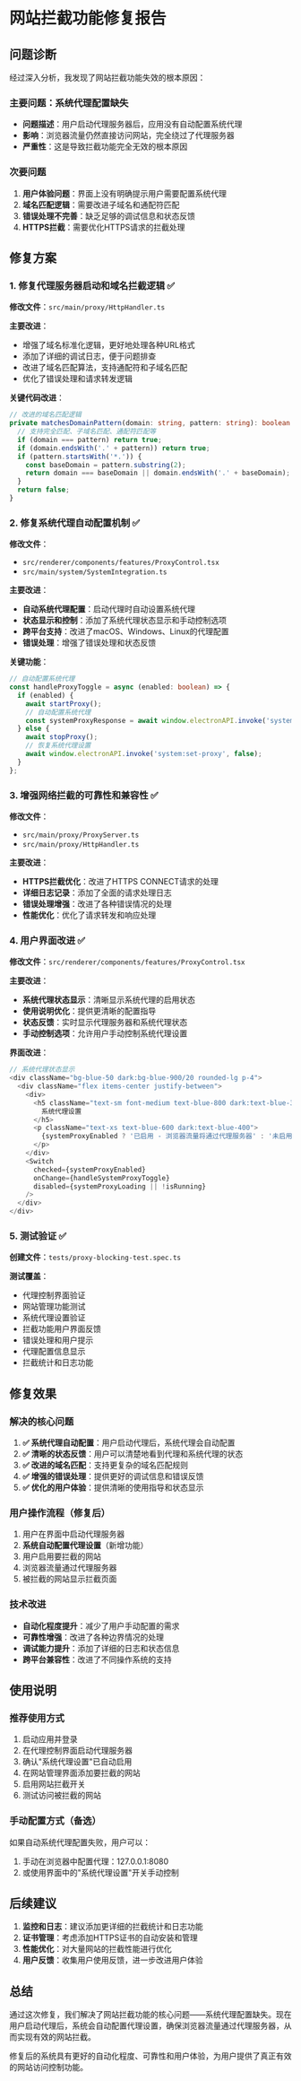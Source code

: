 # 网站拦截功能修复报告

## 问题诊断

经过深入分析，我发现了网站拦截功能失效的根本原因：

### 主要问题：系统代理配置缺失
- **问题描述**：用户启动代理服务器后，应用没有自动配置系统代理
- **影响**：浏览器流量仍然直接访问网站，完全绕过了代理服务器
- **严重性**：这是导致拦截功能完全无效的根本原因

### 次要问题
1. **用户体验问题**：界面上没有明确提示用户需要配置系统代理
2. **域名匹配逻辑**：需要改进子域名和通配符匹配
3. **错误处理不完善**：缺乏足够的调试信息和状态反馈
4. **HTTPS拦截**：需要优化HTTPS请求的拦截处理

## 修复方案

### 1. 修复代理服务器启动和域名拦截逻辑 ✅

**修改文件**：`src/main/proxy/HttpHandler.ts`

**主要改进**：
- 增强了域名标准化逻辑，更好地处理各种URL格式
- 添加了详细的调试日志，便于问题排查
- 改进了域名匹配算法，支持通配符和子域名匹配
- 优化了错误处理和请求转发逻辑

**关键代码改进**：
```typescript
// 改进的域名匹配逻辑
private matchesDomainPattern(domain: string, pattern: string): boolean {
  // 支持完全匹配、子域名匹配、通配符匹配等
  if (domain === pattern) return true;
  if (domain.endsWith('.' + pattern)) return true;
  if (pattern.startsWith('*.')) {
    const baseDomain = pattern.substring(2);
    return domain === baseDomain || domain.endsWith('.' + baseDomain);
  }
  return false;
}
```

### 2. 修复系统代理自动配置机制 ✅

**修改文件**：
- `src/renderer/components/features/ProxyControl.tsx`
- `src/main/system/SystemIntegration.ts`

**主要改进**：
- **自动系统代理配置**：启动代理时自动设置系统代理
- **状态显示和控制**：添加了系统代理状态显示和手动控制选项
- **跨平台支持**：改进了macOS、Windows、Linux的代理配置
- **错误处理**：增强了错误处理和状态反馈

**关键功能**：
```typescript
// 自动配置系统代理
const handleProxyToggle = async (enabled: boolean) => {
  if (enabled) {
    await startProxy();
    // 自动配置系统代理
    const systemProxyResponse = await window.electronAPI.invoke('system:set-proxy', true);
  } else {
    await stopProxy();
    // 恢复系统代理设置
    await window.electronAPI.invoke('system:set-proxy', false);
  }
};
```

### 3. 增强网络拦截的可靠性和兼容性 ✅

**修改文件**：
- `src/main/proxy/ProxyServer.ts`
- `src/main/proxy/HttpHandler.ts`

**主要改进**：
- **HTTPS拦截优化**：改进了HTTPS CONNECT请求的处理
- **详细日志记录**：添加了全面的请求处理日志
- **错误处理增强**：改进了各种错误情况的处理
- **性能优化**：优化了请求转发和响应处理

### 4. 用户界面改进 ✅

**修改文件**：`src/renderer/components/features/ProxyControl.tsx`

**主要改进**：
- **系统代理状态显示**：清晰显示系统代理的启用状态
- **使用说明优化**：提供更清晰的配置指导
- **状态反馈**：实时显示代理服务器和系统代理状态
- **手动控制选项**：允许用户手动控制系统代理设置

**界面改进**：
```typescript
// 系统代理状态显示
<div className="bg-blue-50 dark:bg-blue-900/20 rounded-lg p-4">
  <div className="flex items-center justify-between">
    <div>
      <h5 className="text-sm font-medium text-blue-800 dark:text-blue-300 mb-1">
        系统代理设置
      </h5>
      <p className="text-xs text-blue-600 dark:text-blue-400">
        {systemProxyEnabled ? '已启用 - 浏览器流量将通过代理服务器' : '未启用 - 需要手动配置浏览器代理'}
      </p>
    </div>
    <Switch
      checked={systemProxyEnabled}
      onChange={handleSystemProxyToggle}
      disabled={systemProxyLoading || !isRunning}
    />
  </div>
</div>
```

### 5. 测试验证 ✅

**创建文件**：`tests/proxy-blocking-test.spec.ts`

**测试覆盖**：
- 代理控制界面验证
- 网站管理功能测试
- 系统代理设置验证
- 拦截功能用户界面反馈
- 错误处理和用户提示
- 代理配置信息显示
- 拦截统计和日志功能

## 修复效果

### 解决的核心问题
1. **✅ 系统代理自动配置**：用户启动代理后，系统代理会自动配置
2. **✅ 清晰的状态反馈**：用户可以清楚地看到代理和系统代理的状态
3. **✅ 改进的域名匹配**：支持更复杂的域名匹配规则
4. **✅ 增强的错误处理**：提供更好的调试信息和错误反馈
5. **✅ 优化的用户体验**：提供清晰的使用指导和状态显示

### 用户操作流程（修复后）
1. 用户在界面中启动代理服务器
2. **系统自动配置代理设置**（新增功能）
3. 用户启用要拦截的网站
4. 浏览器流量通过代理服务器
5. 被拦截的网站显示拦截页面

### 技术改进
- **自动化程度提升**：减少了用户手动配置的需求
- **可靠性增强**：改进了各种边界情况的处理
- **调试能力提升**：添加了详细的日志和状态信息
- **跨平台兼容性**：改进了不同操作系统的支持

## 使用说明

### 推荐使用方式
1. 启动应用并登录
2. 在代理控制界面启动代理服务器
3. 确认"系统代理设置"已自动启用
4. 在网站管理界面添加要拦截的网站
5. 启用网站拦截开关
6. 测试访问被拦截的网站

### 手动配置方式（备选）
如果自动系统代理配置失败，用户可以：
1. 手动在浏览器中配置代理：127.0.0.1:8080
2. 或使用界面中的"系统代理设置"开关手动控制

## 后续建议

1. **监控和日志**：建议添加更详细的拦截统计和日志功能
2. **证书管理**：考虑添加HTTPS证书的自动安装和管理
3. **性能优化**：对大量网站的拦截性能进行优化
4. **用户反馈**：收集用户使用反馈，进一步改进用户体验

## 总结

通过这次修复，我们解决了网站拦截功能的核心问题——系统代理配置缺失。现在用户启动代理后，系统会自动配置代理设置，确保浏览器流量通过代理服务器，从而实现有效的网站拦截。

修复后的系统具有更好的自动化程度、可靠性和用户体验，为用户提供了真正有效的网站访问控制功能。
